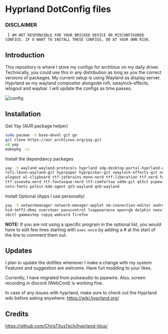# Hyprland DotConfig files

### DISCLAIMER

``` I AM NOT RESPONSIBLE FOR YOUR BRICKED DEVICE OR MISCONFIGURED CONFIGS. IF U WANT TO INSTALL THESE CONFIGS, DO AT YOUR OWN RISK.```

## Introduction
This repository is where I store my configs for archlinux on my daily driver. Technically, you could use this in any distribution as long as you the correct versions of packages. My current setup is using Wayland as display server. Hyprland as my wayland compositor alongside rofi, swaylock-effects, wlogout and waybar. I will update the configs as time passes.

![config](https://user-images.githubusercontent.com/45141270/236172624-aff62f68-9ab1-4d6f-bdf1-9fb3dfe406e6.png)


## Installation
Get Yay (AUR package helper)
``` bash
sudo pacman -S base-devel git go
git clone https://aur.archlinux.org/yay.git
cd yay
makepkg -si
```

Install the dependancy packages
``` bash
yay -S wayland wayland-protocols hyprland xdg-desktop-portal-hyprland-git waybar-hyprland \
rofi-lbonn-wayland-git hyprpaper hyprpicker-git swaylock-effects-git noto-fonts-emoji neofetch mpd \
wlogout wl-clipboard ttf-jetbrains-mono-nerd ttf-liberation ttf-nerd-fonts-symbols-common \
ttf-iosevka-nerd ttf-fantasque-nerd ttf-comfortaa sddm-git qt5ct pipewire pipewire-pulse wireplumber \
noto-fonts polkit-kde-agent qt5-wayland qt6-wayland
```
Install Optional (Apps I use personally)
``` bash
yay -S networkmanager network-manager-applet nm-connection-editor android-tools kdeconnect linux-headers \
hid-tmff2-dkms oversteer pavucontrol lxappearance openrgb dolphin neovim zsh gparted grimshot alacritty \
sbctl gammastep copyq webcord firefox
```

**NOTE:** If you are not using a specific program in the optional list, you would have to edit few lines starting with ```exec-once```  by adding a # at the start of the line to comment them out.

## Updates
I plan to update the dotfiles whenever I make a change with my system. Features and suggestion are welcome. Have fun modding to your likes.

Currently, I have migrated from pulseaudio to pipewire. Also, screen recording in discord (WebCord) is working fine.

In case of any issues with hyprland, make sure to check out the Hyprland wiki before asking anywhere: https://wiki.hyprland.org/

## Credits
https://github.com/ChrisTitusTech/hyprland-titus/
